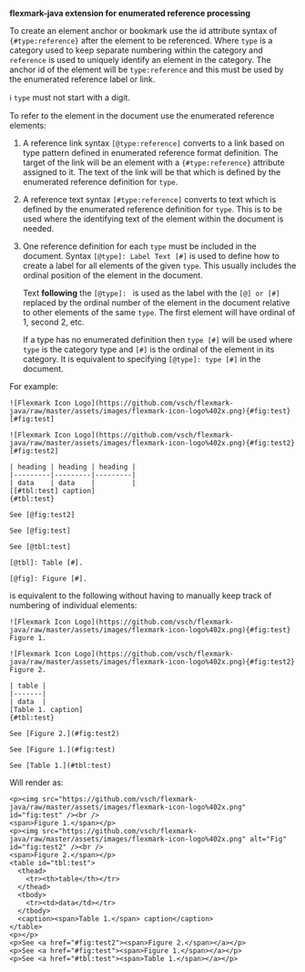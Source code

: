 **flexmark-java extension for enumerated reference processing**

To create an element anchor or bookmark use the id attribute syntax of `{#type:reference}` after
the element to be referenced. Where `type` is a category used to keep separate numbering within
the category and `reference` is used to uniquely identify an element in the category. The anchor
id of the element will be `type:reference` and this must be used by the enumerated reference
label or link.

:information_source: `type` must not start with a digit.

To refer to the element in the document use the enumerated reference elements:

1. A reference link syntax `[@type:reference]` converts to a link based on type pattern defined
   in enumerated reference format definition. The target of the link will be an element with a
   `{#type:reference}` attribute assigned to it. The text of the link will be that which is
   defined by the enumerated reference definition for `type`.

2. A reference text syntax `[#type:reference]` converts to text which is defined by the
   enumerated reference definition for `type`. This is to be used where the identifying text of
   the element within the document is needed.

3. One reference definition for each `type` must be included in the document. Syntax `[@type]:
   Label Text [#]` is used to define how to create a label for all elements of the given `type`.
   This usually includes the ordinal position of the element in the document.

   Text **following** the `[@type]: ` is used as the label with the `[@] or [#]` replaced by the
   ordinal number of the element in the document relative to other elements of the same `type`.
   The first element will have ordinal of 1, second 2, etc.

   If a type has no enumerated definition then `type [#]` will be used where `type` is the
   category type and `[#]` is the ordinal of the element in its category. It is equivalent to
   specifying `[@type]: type [#]` in the document.

For example:

```
![Flexmark Icon Logo](https://github.com/vsch/flexmark-java/raw/master/assets/images/flexmark-icon-logo%402x.png){#fig:test}   
[#fig:test]

![Flexmark Icon Logo](https://github.com/vsch/flexmark-java/raw/master/assets/images/flexmark-icon-logo%402x.png){#fig:test2}   
[#fig:test2]

| heading | heading | heading |
|---------|---------|---------|
| data    | data    |         |
[[#tbl:test] caption]
{#tbl:test}

See [@fig:test2]

See [@fig:test]

See [@tbl:test]

[@tbl]: Table [#].

[@fig]: Figure [#].
```

is equivalent to the following without having to manually keep track of numbering of individual
elements:

```
![Flexmark Icon Logo](https://github.com/vsch/flexmark-java/raw/master/assets/images/flexmark-icon-logo%402x.png){#fig:test}  
Figure 1.

![Flexmark Icon Logo](https://github.com/vsch/flexmark-java/raw/master/assets/images/flexmark-icon-logo%402x.png){#fig:test2}  
Figure 2.

| table |
|-------|
| data  |
[Table 1. caption]
{#tbl:test}

See [Figure 2.](#fig:test2)

See [Figure 1.](#fig:test)

See [Table 1.](#tbl:test)

```

Will render as:

```
<p><img src="https://github.com/vsch/flexmark-java/raw/master/assets/images/flexmark-icon-logo%402x.png" id="fig:test" /><br />
<span>Figure 1.</span></p>
<p><img src="https://github.com/vsch/flexmark-java/raw/master/assets/images/flexmark-icon-logo%402x.png" alt="Fig" id="fig:test2" /><br />
<span>Figure 2.</span></p>
<table id="tbl:test">
  <thead>
    <tr><th>table</th></tr>
  </thead>
  <tbody>
    <tr><td>data</td></tr>
  </tbody>
  <caption><span>Table 1.</span> caption</caption>
</table>
<p></p>
<p>See <a href="#fig:test2"><span>Figure 2.</span></a></p>
<p>See <a href="#fig:test"><span>Figure 1.</span></a></p>
<p>See <a href="#tbl:test"><span>Table 1.</span></a></p>
```


